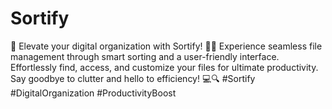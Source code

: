 # Sortify
🚀 Elevate your digital organization with Sortify! 📂✨ Experience seamless file management through smart sorting and a user-friendly interface. Effortlessly find, access, and customize your files for ultimate productivity. Say goodbye to clutter and hello to efficiency! 💻🔍 #Sortify #DigitalOrganization #ProductivityBoost
